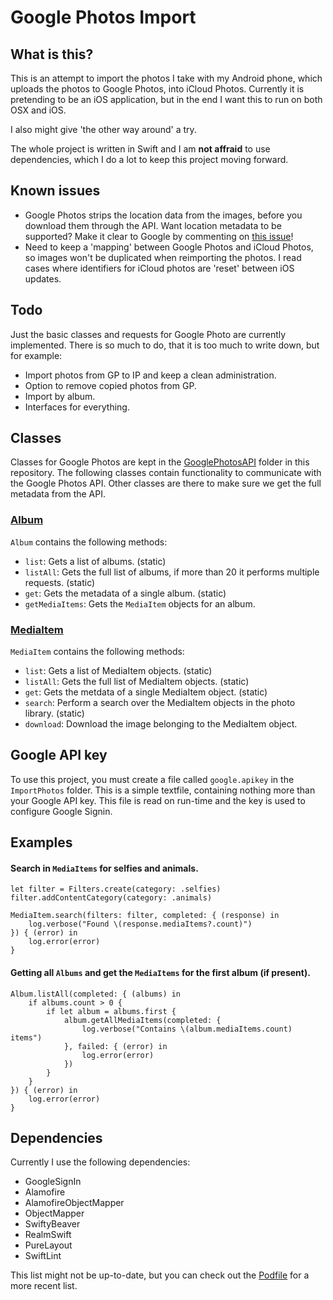 # Google Photos Import

## What is this?
This is an attempt to import the photos I take with my Android phone, which uploads the photos to Google Photos, into iCloud Photos. Currently it is pretending to be an iOS application, but in the end I want this to run on both OSX and iOS.

I also might give 'the other way around' a try.

The whole project is written in Swift and I am **not affraid** to use dependencies, which I do a lot to keep this project moving forward. 

## Known issues
- Google Photos strips the location data from the images, before you download them through the API. Want location metadata to be supported? Make it clear to Google by commenting on [this issue](https://issuetracker.google.com/issues/80379228)!
- Need to keep a 'mapping' between Google Photos and iCloud Photos, so images won't be duplicated when reimporting the photos. I read cases where identifiers for iCloud photos are 'reset' between iOS updates.

## Todo
Just the basic classes and requests for Google Photo are currently implemented. There is so much to do, that it is too much to write down, but for example:

- Import photos from GP to IP and keep a clean administration.
- Option to remove copied photos from GP.
- Import by album.
- Interfaces for everything.

## Classes
Classes for Google Photos are kept in the [GooglePhotosAPI](https://github.com/depl0y/GooglePhotosImport/tree/master/ImportPhotos/GooglePhotosAPI) folder in this repository. The following classes contain functionality to communicate with the Google Photos API. Other classes are there to make sure we get the full metadata from the API.

### [Album](https://github.com/depl0y/GooglePhotosImport/blob/master/ImportPhotos/GooglePhotosAPI/Album.swift)
`Album` contains the following methods:

- `list`: Gets a list of albums. (static)
- `listAll`: Gets the full list of albums, if more than 20 it performs multiple requests.  (static)
- `get`: Gets the metadata of a single album. (static)
- `getMediaItems`: Gets the `MediaItem` objects for an album.

### [MediaItem](https://github.com/depl0y/GooglePhotosImport/blob/master/ImportPhotos/GooglePhotosAPI/MediaItem.swift)
`MediaItem` contains the following methods:

- `list`: Gets a list of MediaItem objects. (static)
- `listAll`: Gets the full list of MediaItem objects. (static)
- `get`: Gets the metdata of a single MediaItem object. (static)
- `search`: Perform a search over the MediaItem objects in the photo library. (static)
- `download`: Download the image belonging to the MediaItem object.

## Google API key
To use this project, you must create a file called `google.apikey` in the `ImportPhotos` folder. This is a simple textfile, containing nothing more than your Google API key. This file is read on run-time and the key is used to configure Google Signin.

## Examples
#### Search in `MediaItems` for selfies and animals.
```
let filter = Filters.create(category: .selfies)
filter.addContentCategory(category: .animals)

MediaItem.search(filters: filter, completed: { (response) in
    log.verbose("Found \(response.mediaItems?.count)")
}) { (error) in
    log.error(error)
}
```
#### Getting all `Albums` and get the `MediaItems` for the first album (if present).
```
Album.listAll(completed: { (albums) in
    if albums.count > 0 {
        if let album = albums.first {
            album.getAllMediaItems(completed: {
                log.verbose("Contains \(album.mediaItems.count) items")
            }, failed: { (error) in
                log.error(error)
            })
        }
    }
}) { (error) in
    log.error(error)
}
```

## Dependencies

Currently I use the following dependencies:
- GoogleSignIn
- Alamofire
- AlamofireObjectMapper
- ObjectMapper
- SwiftyBeaver
- RealmSwift
- PureLayout
- SwiftLint

This list might not be up-to-date, but you can check out the [Podfile](https://github.com/depl0y/GooglePhotosImport/blob/master/Podfile) for a more recent list.